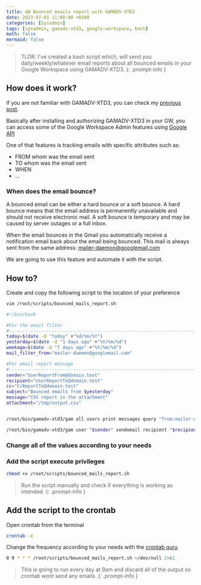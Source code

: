 ```yaml
---
title: GW Bounced emails report with GAMADV-XTD3
date: 2023-07-01 11:00:00 +0100
categories: [Sysadmin]
tags: [sysadmin, gamadv-xtd3, google-workspace, bash]
math: false
mermaid: false
---
```


> TLDR: I've created a bash script which, will send you daily/weekly/whatever email reports about all bounced emails in your Google Workspace using GAMADV-XTD3.
{: .prompt-info }

## How does it work?
If you are not familiar with GAMADV-XTD3, you can check my [previous post](https://thetechcorner.sk/posts/Upgrade-GAMADV-XTD3-from-GAM/).

Basically after installing and authorizing GAMADV-XTD3 in your GW, you can access some of the Google Workspace Admin features using [Google API](https://developers.google.com/workspace)

One of that features is tracking emails with specific attributes such as: 
* FROM whom was the email sent
* TO whom was the email sent
* WHEN 
* ...

### When does the email bounce?
A bounced email can be either a hard bounce or a soft bounce. A hard bounce means that the email address is permanently unavailable and should not receive electronic mail. A soft bounce is temporary and may be caused by server outages or a full inbox.

When the email bounces in the Gmail you automatically receive a notification email back about the email being bounced. This mail is always sent from the same address: mailer-daemon@googlemail.com

We are going to use this feature and automate it with the script.


## How to?
Create and copy the following script to the location of your preference

```bash
vim /root/scripts/bounced_mails_report.sh
```

```bash
#!/bin/bash

#For the email filter
#-------------------------------------------------------------------------------------
today=$(date -d "today" +"%d/%m/%Y")
yesterday=$(date -d "1 days ago" +"%Y/%m/%d")
weekago=$(date -d "7 days ago" +"%Y/%m/%d")
mail_filter_from="mailer-daemon@googlemail.com"

#For email report message
#-------------------------------------------------------------------------------------
sender="UserReportFrom@domain.test"
recipient="UserReportTo@domain.test"                                                                                                                                                           
cc="CcReportTo@domain.test"
subject="Bounced emails from $yesterday"
message="CSV report in the attachment"
attachment="/tmp/output.csv"


/root/bin/gamadv-xtd3/gam all users print messages query "from:mailer-daemon@googlemail.com after:$weekago before:$today" headers User,Date,Subject showbody > $attachment

/root/bin/gamadv-xtd3/gam user "$sender" sendemail recipient "$recipient" cc "$cc" subject "$subject" message "$message" attach $attachment
```
###  Change all of the values according to your needs

### Add the script execute privileges 
```bash
chmod +x /root/scripts/bounced_mails_report.sh
```

> Run the script manually and check if everything is working as intended.
{: .prompt-info }

## Add the script to the crontab
Open crontab from the terminal

```bash
crontab -e
```

Change the frequency according to your needs with the [crontab guru](https://crontab.guru/)

```bash
0 9 * * * /root/scripts/bounced_mails_report.sh >/dev/null 2>&1 
```
> This is going to run every day at 9am and discard all of the output so crontab wont send any emails.
{: .prompt-info }

